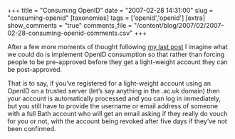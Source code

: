 +++
title = "Consuming OpenID"
date = "2007-02-28 14:31:00"
slug = "consuming-openid"
[taxonomies]
tags = ['openid','openid']
[extra]
show_comments = "true"
comments_file = "/content/blog/2007/02/2007-02-28-consuming-openid-comments.csv"
+++

After a few more moments of thought following [my last post](http://philwilson.org/blog/2007/02/openid-at-university.html) I imagine what we could do is implement OpenID consumption so that rather than forcing people to be pre-approved before they get a light-weight account they can be post-approved.

That is to say, if you’ve registered for a light-weight account using an OpenID on a trusted server (let’s say anything in the .ac.uk domain) then your account is automatically processed and you can log in immediately, but you still have to provide the username or email address of someone with a full Bath account who will get an email asking if they really do vouch for you or not, with the account being revoked after five days if they’ve not been confirmed.
